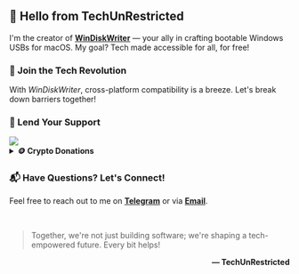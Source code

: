<h2>👋 Hello from TechUnRestricted</h2>

<p>I'm the creator of <a href="https://github.com/TechUnRestricted/WinDiskWriter"><strong>WinDiskWriter</strong></a> — your ally in crafting bootable Windows USBs for macOS. My goal? Tech made accessible for all, for free!</p>

<h3>🚀 Join the Tech Revolution</h3>
<p>With <em>WinDiskWriter</em>, cross-platform compatibility is a breeze. Let's break down barriers together!</p>

<h3>💖 Lend Your Support</h3>
<a href="https://www.buymeacoffee.com/TechUnRestricted">
  <img src="https://img.buymeacoffee.com/button-api/?text=Donate with Buy Me a Coffee&emoji=☕&slug=TechUnRestricted&button_colour=FFDD00&font_colour=000000&font_family=Bree&outline_colour=000000&coffee_colour=ffffff" />
</a>

<br>

<details>
  <summary><strong>🪙 Crypto Donations</strong></summary>
  <p><i>Prefer crypto? Here's how you can contribute:</i></p>
  <ul>
  <li>
    Bitcoin (BTC): <code><b>bc1qe2z68uwgplxfzspdy5pnxhzza2spep0ryk5zeq</b></code>
  </li>
  <li>
    Toncoin [TON]: <code><b>UQBzFgALzKsCW6dLrc4sA0WoBhdODEK2KliGgoi1Hj8UqXOb</b></code>
  </li>
  <li>
    Etherium (ETH): <code><b>0x1410acAc3e0De885f4fb8C305a2F7B586d47c5ff</b></code>
  </li>
  <li>
    BNB Beacon Chain (BNB): <code><b>bnb1h2svmvj9842xk49qjflza4q8yqn2kd9dsxp9h9</b></code>
  </li>
  <li>
    Tether USD [USDT] (<b>E</b>RC20): <code><b>0x1410acAc3e0De885f4fb8C305a2F7B586d47c5ff</b></code>
  </li>
  <li>
    Tether USD [USDT] (<b>T</b>RC20): <code><b>TKR1dtAHsHwaQYwUx6FGTwpfUM9rzepGVu</b></code>
  </li>
</ul>
</details>

<h3>📬 Have Questions? Let's Connect!</h3>
<p>Feel free to reach out to me on <a href="https://telegram.org/t_unrestricted"><strong>Telegram</strong></a> or via <a href="mailto:techunrestricted@gmail.com"><strong>Email</strong></a>.</p>

<br>

<blockquote>
  <p>Together, we're not just building software; we're shaping a tech-empowered future. Every bit helps!</p>
</blockquote>
<p align="right"><strong>— TechUnRestricted</strong></p>
